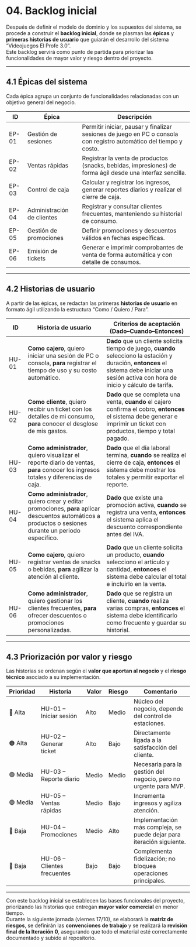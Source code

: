 # 04. Backlog inicial

Después de definir el modelo de dominio y los supuestos del sistema, se procede a construir el **backlog inicial**, donde se plasman las **épicas** y **primeras historias de usuario** que guiarán el desarrollo del sistema “Videojuegos El Profe 3.0”.  
Este backlog servirá como punto de partida para priorizar las funcionalidades de mayor valor y riesgo dentro del proyecto.

---

## 4.1 Épicas del sistema

Cada épica agrupa un conjunto de funcionalidades relacionadas con un objetivo general del negocio.

| ID | Épica | Descripción |
|----|-------|--------------|
| EP-01 | Gestión de sesiones | Permitir iniciar, pausar y finalizar sesiones de juego en PC o consola con registro automático del tiempo y costo. |
| EP-02 | Ventas rápidas | Registrar la venta de productos (snacks, bebidas, impresiones) de forma ágil desde una interfaz sencilla. |
| EP-03 | Control de caja | Calcular y registrar los ingresos, generar reportes diarios y realizar el cierre de caja. |
| EP-04 | Administración de clientes | Registrar y consultar clientes frecuentes, manteniendo su historial de consumo. |
| EP-05 | Gestión de promociones | Definir promociones y descuentos válidos en fechas específicas. |
| EP-06 | Emisión de tickets | Generar e imprimir comprobantes de venta de forma automática y con detalle de consumos. |

---

## 4.2 Historias de usuario

A partir de las épicas, se redactan las primeras **historias de usuario** en formato ágil utilizando la estructura “Como / Quiero / Para”.

| ID | Historia de usuario | Criterios de aceptación (Dado–Cuando–Entonces) |
|----|----------------------|-----------------------------------------------|
| HU-01 | **Como cajero**, quiero iniciar una sesión de PC o consola, **para** registrar el tiempo de uso y su costo automático. | **Dado** que un cliente solicita tiempo de juego, **cuando** selecciono la estación y duración, **entonces** el sistema debe iniciar una sesión activa con hora de inicio y cálculo de tarifa. |
| HU-02 | **Como cliente**, quiero recibir un ticket con los detalles de mi consumo, **para** conocer el desglose de mis gastos. | **Dado** que se completa una venta, **cuando** el cajero confirma el cobro, **entonces** el sistema debe generar e imprimir un ticket con productos, tiempo y total pagado. |
| HU-03 | **Como administrador**, quiero visualizar el reporte diario de ventas, **para** conocer los ingresos totales y diferencias de caja. | **Dado** que el día laboral termina, **cuando** se realiza el cierre de caja, **entonces** el sistema debe mostrar los totales y permitir exportar el reporte. |
| HU-04 | **Como administrador**, quiero crear y editar promociones, **para** aplicar descuentos automáticos a productos o sesiones durante un periodo específico. | **Dado** que existe una promoción activa, **cuando** se registra una venta, **entonces** el sistema aplica el descuento correspondiente antes del IVA. |
| HU-05 | **Como cajero**, quiero registrar ventas de snacks o bebidas, **para** agilizar la atención al cliente. | **Dado** que un cliente solicita un producto, **cuando** selecciono el artículo y cantidad, **entonces** el sistema debe calcular el total e incluirlo en la venta. |
| HU-06 | **Como administrador**, quiero gestionar los clientes frecuentes, **para** ofrecer descuentos o promociones personalizadas. | **Dado** que se registra un cliente, **cuando** realiza varias compras, **entonces** el sistema debe identificarlo como frecuente y guardar su historial. |

---

## 4.3 Priorización por valor y riesgo

Las historias se ordenan según el **valor que aportan al negocio** y el **riesgo técnico** asociado a su implementación.

| Prioridad | Historia | Valor | Riesgo | Comentario |
|------------|-----------|--------|---------|-------------|
| 🔴 Alta | HU-01 – Iniciar sesión | Alto | Medio | Núcleo del negocio, depende del control de estaciones. |
| 🟠 Alta | HU-02 – Generar ticket | Alto | Bajo | Directamente ligada a la satisfacción del cliente. |
| 🟢 Media | HU-03 – Reporte diario | Medio | Medio | Necesaria para la gestión del negocio, pero no urgente para MVP. |
| 🟢 Media | HU-05 – Ventas rápidas | Medio | Bajo | Incrementa ingresos y agiliza atención. |
| 🔵 Baja | HU-04 – Promociones | Medio | Alto | Implementación más compleja, se puede dejar para iteración siguiente. |
| 🔵 Baja | HU-06 – Clientes frecuentes | Bajo | Bajo | Complementa fidelización; no bloquea operaciones principales. |

---

Con este backlog inicial se establecen las bases funcionales del proyecto, priorizando las historias que entregan **mayor valor comercial** en menor tiempo.  
Durante la siguiente jornada (viernes 17/10), se elaborará la **matriz de riesgos**, se definirán las **convenciones de trabajo** y se realizará la **revisión final de la Iteración 0**, asegurando que todo el material esté correctamente documentado y subido al repositorio.
